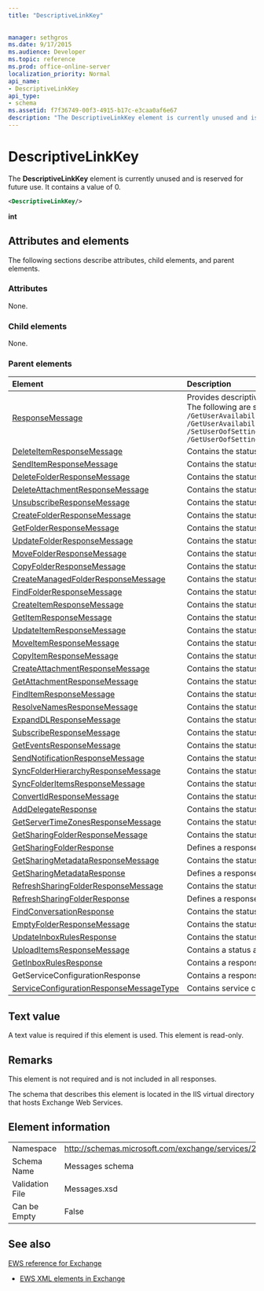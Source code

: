 ```yaml
---
title: "DescriptiveLinkKey"
 
 
manager: sethgros
ms.date: 9/17/2015
ms.audience: Developer
ms.topic: reference
ms.prod: office-online-server
localization_priority: Normal
api_name:
- DescriptiveLinkKey
api_type:
- schema
ms.assetid: f7f36749-00f3-4915-b17c-e3caa0af6e67
description: "The DescriptiveLinkKey element is currently unused and is reserved for future use. It contains a value of 0."
---
```


# DescriptiveLinkKey

The **DescriptiveLinkKey** element is currently unused and is reserved for future use. It contains a value of 0. 
  
```XML
<DescriptiveLinkKey/>
```

 **int**
## Attributes and elements

The following sections describe attributes, child elements, and parent elements.
  
### Attributes

None.
  
### Child elements

None.
  
### Parent elements

|**Element**|**Description**|
|:-----|:-----|
|[ResponseMessage](responsemessage.md) <br/> | Provides descriptive information about the response status.  <br/>  The following are some possible XPath expressions to this element:  <br/>  `/GetUserAvailabilityResponse/FreeBusyResponseArray/FreeBusyResponse/ResponseMessage` <br/>  `/GetUserAvailabilityResponse/SuggestionsResponse/ResponseMessage` <br/>  `/SetUserOofSettingsResponse/ResponseMessage` <br/>  `/GetUserOofSettingsResponse/ResponseMessage` <br/> |
|[DeleteItemResponseMessage](deleteitemresponsemessage.md) <br/> |Contains the status and result of a single **DeleteItem** request.  <br/> |
|[SendItemResponseMessage](senditemresponsemessage.md) <br/> |Contains the status and result of a single **SendItem** request.  <br/> |
|[DeleteFolderResponseMessage](deletefolderresponsemessage.md) <br/> |Contains the status and result of a single **DeleteFolder** request.  <br/> |
|[DeleteAttachmentResponseMessage](deleteattachmentresponsemessage.md) <br/> |Contains the status and result of a single **DeleteAttachment** request.  <br/> |
|[UnsubscribeResponseMessage](unsubscriberesponsemessage.md) <br/> |Contains the status and result of a single **Unsubscribe** request.  <br/> |
|[CreateFolderResponseMessage](createfolderresponsemessage.md) <br/> |Contains the status and result of a single **CreateFolder** request.  <br/> |
|[GetFolderResponseMessage](getfolderresponsemessage.md) <br/> |Contains the status and result of a single **GetFolder** request.  <br/> |
|[UpdateFolderResponseMessage](updatefolderresponsemessage.md) <br/> |Contains the status and result of a single **UpdateFolder** request.  <br/> |
|[MoveFolderResponseMessage](movefolderresponsemessage.md) <br/> |Contains the status and result of a single **MoveFolder** request.  <br/> |
|[CopyFolderResponseMessage](copyfolderresponsemessage.md) <br/> |Contains the status and result of a single **CopyFolder** request.  <br/> |
|[CreateManagedFolderResponseMessage](createmanagedfolderresponsemessage.md) <br/> |Contains the status and result of a single **CreateManagedFolder** request.  <br/> |
|[FindFolderResponseMessage](findfolderresponsemessage.md) <br/> |Contains the status and result of a single **FindFolder** request.  <br/> |
|[CreateItemResponseMessage](createitemresponsemessage.md) <br/> |Contains the status and result of a single **CreateItem** request.  <br/> |
|[GetItemResponseMessage](getitemresponsemessage.md) <br/> |Contains the status and result of a single **GetItem** request.  <br/> |
|[UpdateItemResponseMessage](updateitemresponsemessage.md) <br/> |Contains the status and result of a single **UpdateItem** request.  <br/> |
|[MoveItemResponseMessage](moveitemresponsemessage.md) <br/> |Contains the status and result of a single **MoveItem** request.  <br/> |
|[CopyItemResponseMessage](copyitemresponsemessage.md) <br/> |Contains the status and result of a single **CopyItem** request.  <br/> |
|[CreateAttachmentResponseMessage](createattachmentresponsemessage.md) <br/> |Contains the status and result of a single **CreateAttachment** request.  <br/> |
|[GetAttachmentResponseMessage](getattachmentresponsemessage.md) <br/> |Contains the status and result of a single **GetAttachment** request.  <br/> |
|[FindItemResponseMessage](finditemresponsemessage.md) <br/> |Contains the status and result of a single **FindItem** request.  <br/> |
|[ResolveNamesResponseMessage](resolvenamesresponsemessage.md) <br/> |Contains the status and result of a **ResolveNames** request.  <br/> |
|[ExpandDLResponseMessage](expanddlresponsemessage.md) <br/> |Contains the status and result of a single **ExpandDL** request.  <br/> |
|[SubscribeResponseMessage](subscriberesponsemessage.md) <br/> |Contains the status and result of a single **Subscribe** request.  <br/> |
|[GetEventsResponseMessage](geteventsresponsemessage.md) <br/> |Contains the status and result of a single **GetEvents** request.  <br/> |
|[SendNotificationResponseMessage](sendnotificationresponsemessage.md) <br/> |Contains the status and result of a single **SendNotification** request.  <br/> |
|[SyncFolderHierarchyResponseMessage](syncfolderhierarchyresponsemessage.md) <br/> |Contains the status and result of a **SyncFolderHierarchy** request.  <br/> |
|[SyncFolderItemsResponseMessage](syncfolderitemsresponsemessage.md) <br/> |Contains the status and result of a **SyncFolderItems** request.  <br/> |
|[ConvertIdResponseMessage](convertidresponsemessage.md) <br/> |Contains the status and result of a **ConvertId** request.  <br/> |
|[AddDelegateResponse](adddelegateresponse.md) <br/> |Contains the status and result of an **AddDelegate** request.  <br/> |
|[GetServerTimeZonesResponseMessage](getservertimezonesresponsemessage.md) <br/> |Contains the status and result of a **GetServerTimeZones** request.  <br/> |
|[GetSharingFolderResponseMessage](getsharingfolderresponsemessage.md) <br/> |Contains the status and result of a **GetSharingFolder** request.  <br/> |
|[GetSharingFolderResponse](getsharingfolderresponse.md) <br/> |Defines a response to a **GetSharingFolder** request.  <br/> |
|[GetSharingMetadataResponseMessage](getsharingmetadataresponsemessage.md) <br/> |Contains the status and result of a **GetSharingMetadata** request.  <br/> |
|[GetSharingMetadataResponse](getsharingmetadataresponse.md) <br/> |Defines a response to a **GetSharingMetadata** request.  <br/> |
|[RefreshSharingFolderResponseMessage](refreshsharingfolderresponsemessage.md) <br/> |Contains the status and result of a **RefreshSharingFolder** request.  <br/> |
|[RefreshSharingFolderResponse](refreshsharingfolderresponse.md) <br/> |Defines a response to a **RefreshSharingFolder** request.  <br/> |
|[FindConversationResponse](findconversationresponse.md) <br/> |Contains the status and results of a **FindConversation** response.  <br/> |
|[EmptyFolderResponseMessage](emptyfolderresponsemessage.md) <br/> |Contains the status and result of a single **EmptyFolder** request.  <br/> |
|[UpdateInboxRulesResponse](updateinboxrulesresponse.md) <br/> |Contains the status and result of an **UpdateInboxRules** request.  <br/> |
|[UploadItemsResponseMessage](uploaditemsresponsemessage.md) <br/> |Contains a status and result of an **UploadItemsResponse** request.  <br/> |
|[GetInboxRulesResponse](getinboxrulesresponse.md) <br/> |Contains a response to a **GetInboxRules** request.  <br/> |
|GetServiceConfigurationResponse  <br/> |Contains a response to a **GetServiceConfiguration** request.  <br/> |
|[ServiceConfigurationResponseMessageType](serviceconfigurationresponsemessagetype.md) <br/> |Contains service configuration settings.  <br/> |
   
## Text value

A text value is required if this element is used. This element is read-only.
  
## Remarks

This element is not required and is not included in all responses.
  
The schema that describes this element is located in the IIS virtual directory that hosts Exchange Web Services.
  
## Element information

|||
|:-----|:-----|
|Namespace  <br/> |http://schemas.microsoft.com/exchange/services/2006/messages  <br/> |
|Schema Name  <br/> |Messages schema  <br/> |
|Validation File  <br/> |Messages.xsd  <br/> |
|Can be Empty  <br/> |False  <br/> |
   
## See also



[EWS reference for Exchange](ews-reference-for-exchange.md)
  
- [EWS XML elements in Exchange](ews-xml-elements-in-exchange.md)

